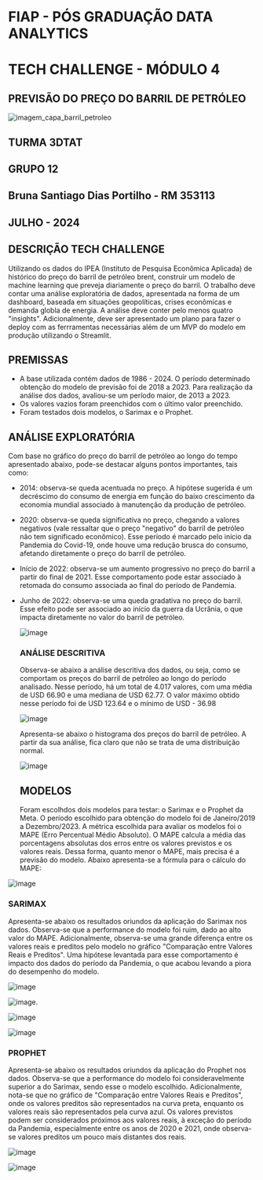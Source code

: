 # FIAP - PÓS GRADUAÇÃO DATA ANALYTICS
# TECH CHALLENGE - MÓDULO 4
## PREVISÃO DO PREÇO DO BARRIL DE PETRÓLEO

![imagem_capa_barril_petroleo](https://github.com/Bruna-Portilho/TC_4---FIAP/assets/85244180/6ef8422a-b57c-4b9a-a65e-9253628cc918)

## TURMA 3DTAT

## GRUPO 12 
## Bruna Santiago Dias Portilho - RM 353113

## JULHO - 2024



## DESCRIÇÃO TECH CHALLENGE

Utilizando os dados do IPEA (Instituto de Pesquisa Econômica Aplicada) de histórico do preço do barril de petróleo brent, construir um modelo de machine learning que preveja diariamente o preço do barril.
O trabalho deve contar uma análise exploratória de dados, apresentada na forma de um dashboard, baseada em situações geopolíticas, crises econômicas e demanda globla de energia.
A análise deve conter pelo menos quatro "insights".
Adicionalmente, deve ser apresentado um plano para fazer o deploy com as ferrramentas necessárias além de um MVP do modelo em produção utilizando o Streamlit.


## PREMISSAS

- A base utilizada contém dados de 1986 - 2024. O período determinado obtenção do modelo de previsão foi de 2018 a 2023. Para realização da análise dos dados, avaliou-se um período maior, de 2013 a 2023.
- Os valores vazios foram preenchidos com o último valor preenchido.
- Foram testados dois modelos, o Sarimax e o Prophet.


## ANÁLISE EXPLORATÓRIA


Com base no gráfico do preço do barril de petróleo ao longo do tempo apresentado abaixo, pode-se destacar alguns pontos importantes, tais como:

- 2014: observa-se queda acentuada no preço. A hipótese sugerida é um decréscimo do consumo de energia em função do baixo crescimento da economia mundial associado à manutenção da produção de petróleo.
- 2020: observa-se queda significativa no preço, chegando a valores negativos (vale ressaltar que o preço "negativo" do barril de petróleo não tem significado econômico). Esse período é marcado pelo início da Pandemia do Covid-19, onde houve uma redução brusca do consumo, afetando diretamente o preço do barril de petróleo.
- Início de 2022: observa-se um aumento progressivo no preço do barril a partir do final de 2021. Esse comportamento pode estar associado à retomada do consumo associada ao final do período de Pandemia.
- Junho de 2022: observa-se uma queda gradativa no preço do barril. Esse efeito pode ser associado ao início da guerra da Ucrânia, o que impacta diretamente no valor do barril de petróleo.

  ![image](https://github.com/Bruna-Portilho/TC_4-FIAP/assets/85244180/8873bd6f-490e-4eb8-bc2c-871e07a9f434)


  ### ANÁLISE DESCRITIVA

  Observa-se abaixo a análise descritiva dos dados, ou seja, como se comportam os preços do barril de petróleo ao longo do período analisado.
  Nesse período, há um total de 4.017 valores, com uma média de USD 66.90 e uma mediana de USD 62.77. O valor máximo obtido nesse período foi de USD 123.64 e o mínimo de USD - 36.98

  ![image](https://github.com/Bruna-Portilho/TC_4-FIAP/assets/85244180/bed0263c-f86a-45db-9653-6596976c65b7)

  Apresenta-se abaixo o histograma dos preços do barril de petróleo. A partir da sua análise, fica claro que não se trata de uma distribuição normal.

  ![image](https://github.com/Bruna-Portilho/TC_4-FIAP/assets/85244180/bfe67fab-9fe1-4cb7-86a6-d1028b743801)

  ## MODELOS

  Foram escolhdos dois modelos para testar: o Sarimax e o Prophet da Meta.
  O período escolhido para obtenção do modelo foi de Janeiro/2019 a Dezembro/2023.
  A métrica escolhida para avaliar os modelos foi o MAPE (Erro Percentual Médio Absoluto). O MAPE calcula a média das porcentagens absolutas dos erros entre os valores previstos e os valores reais. Dessa forma, 
  quanto menor o MAPE, mais precisa é a previsão do modelo.
  Abaixo apresenta-se a fórmula para o cálculo do MAPE:

 ![image](https://github.com/user-attachments/assets/ca643af3-543f-48f4-a2c8-fd2287e17155)


  ### SARIMAX

  Apresenta-se abaixo os resultados oriundos da aplicação do Sarimax nos dados.
  Observa-se que a performance do modelo foi ruim, dado ao alto valor do MAPE. Adicionalmente, observa-se uma grande diferença entre os valores reais e preditos pelo modelo no gráfico "Comparação entre Valores 
  Reais e Preditos".
  Uma hipótese levantada para esse comportamento é impacto dos dados do período da Pandemia, o que acabou levando a piora do desempenho do modelo.

 ![image](https://github.com/user-attachments/assets/ab8e89df-215f-4132-9678-a363818c9fe3)

 ![image](https://github.com/user-attachments/assets/0c55b8f4-a4e1-49f4-b5b2-c96869173077).

 ![image](https://github.com/user-attachments/assets/bf628660-3b19-42f0-8453-f13a23a50788)

 ![image](https://github.com/user-attachments/assets/4b7ee4a3-786c-4d7d-a7e4-cf92eb0f5fa2)


 ### PROPHET

  Apresenta-se abaixo os resultados oriundos da aplicação do Prophet nos dados.
  Observa-se que a performance do modelo foi consideravelmente superior a do Sarimax, sendo esse o modelo escolhido. Adicionalmente, nota-se que no gráfico de "Comparação entre Valores 
  Reais e Preditos", onde os valores preditos são representados na curva preta, enquanto os valores reais são representados pela curva azul. Os valores previstos podem ser considerados próximos aos valores 
  reais, à exceção do período da Pandemia, especialmente entre os anos de 2020 e 2021, onde observa-se valores preditos um pouco mais distantes dos reais.
  
  ![image](https://github.com/user-attachments/assets/3b5a875d-3886-4510-9ad0-83399a500cb1)

  ![image](https://github.com/user-attachments/assets/9c526ba9-400a-4174-84cf-847aba1b538a)












  


